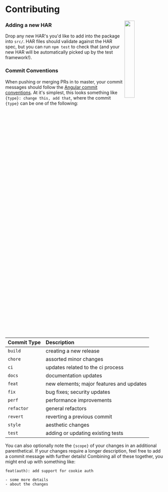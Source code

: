 Contributing
===

<img align="right" width="25%" style="margin-bottom: 2em" src="https://owlbert.io/images/owlberts-png/Waiter.psd.png">

### Adding a new HAR

Drop any new HAR's you'd like to add into the package into `src/`. HAR files should validate against the HAR spec, but you can run `npm test` to check that (and your new HAR will be automatically picked up by the test framework!).

### Commit Conventions

When pushing or merging PRs in to master, your commit messages should follow the [Angular commit conventions](https://github.com/angular/angular.js/blob/master/DEVELOPERS.md#-git-commit-guidelines). At it's simplest, this looks something like `{type}: change this, add that`, where the commit `{type}` can be one of the following:

| Commit Type | Description |
| :--- | :--- |
| `build` | creating a new release |
| `chore` | assorted minor changes |
| `ci` | updates related to the ci process |
| `docs` | documentation updates |
| `feat` | new elements; major features and updates |
| `fix` | bug fixes; security updates |
| `perf` | performance improvements |
| `refactor` | general refactors |
| `revert` | reverting a previous commit |
| `style` | aesthetic changes |
| `test` | adding or updating existing tests |

You can also optionally note the `{scope}` of your changes in an additional parenthetical. If your changes require a longer description, feel free to add a commit message with further details! Combining all of these together, you might end up with something like:

```text
feat(auth): add support for cookie auth

- some more details
- about the changes
```
